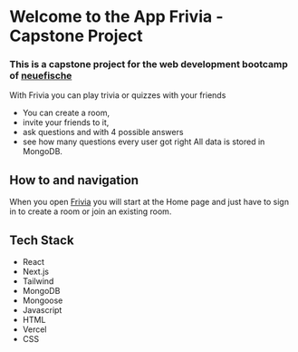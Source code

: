 # Welcome to the App Frivia - Capstone Project

### This is a capstone project for the web development bootcamp of [neuefische](https://www.neuefische.de/)

With Frivia you can play trivia or quizzes with your friends

- You can create a room,
- invite your friends to it,
- ask questions and with 4 possible answers
- see how many questions every user got right
  All data is stored in MongoDB.

## How to and navigation

When you open [Frivia](https://capstone-project-woad.vercel.app/) you will start at the Home page and just have to sign in to create a room or join an existing room.

## Tech Stack

- React
- Next.js
- Tailwind
- MongoDB
- Mongoose
- Javascript
- HTML
- Vercel
- CSS

